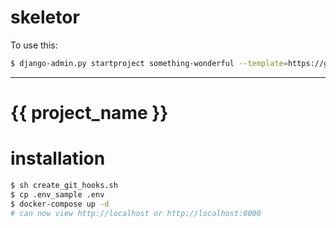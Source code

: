 # skeletor

To use this:

```bash
$ django-admin.py startproject something-wonderful --template=https://github.com/ckcollab/skeletor/archive/master.zip
```

-------

# {{ project_name }}

# installation

```bash
$ sh create_git_hooks.sh
$ cp .env_sample .env
$ docker-compose up -d
# can now view http://localhost or http://localhost:8000
```

